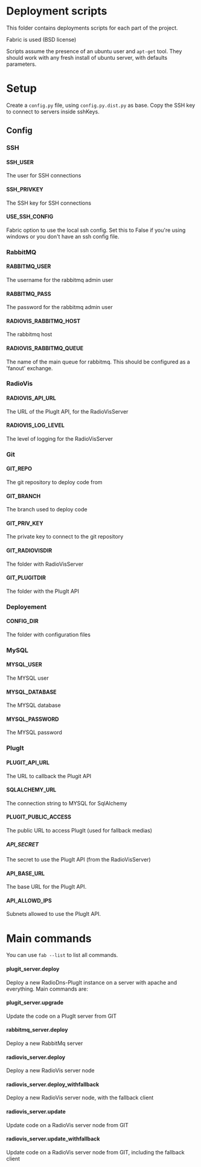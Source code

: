 Deployment scripts
==================

This folder contains deployments scripts for each part of the project.

Fabric is used (BSD license)

Scripts assume the presence of an ubuntu user and `apt-get` tool. They should work with any fresh install of ubuntu server, with defaults parameters.

# Setup

Create a `config.py` file, using `config.py.dist.py` as base. Copy the SSH key to connect to servers inside sshKeys.

## Config

### SSH

#### SSH_USER
The user for SSH connections

#### SSH_PRIVKEY
The SSH key for SSH connections

#### USE_SSH_CONFIG
Fabric option to use the local ssh config. Set this to False if you're using windows or you don't have an ssh config file.

### RabbitMQ

#### RABBITMQ_USER
The username for the rabbitmq admin user

#### RABBITMQ_PASS
The password for the rabbitmq admin user

#### RADIOVIS_RABBITMQ_HOST
The rabbitmq host

#### RADIOVIS_RABBITMQ_QUEUE
The name of the main queue for rabbitmq. This should be configured as a 'fanout' exchange.

### RadioVis

#### RADIOVIS_API_URL
The URL of the PlugIt API, for the RadioVisServer

#### RADIOVIS_LOG_LEVEL
The level of logging for the RadioVisServer

### Git

#### GIT_REPO
The git repository to deploy code from

#### GIT_BRANCH
The branch used to deploy code

#### GIT_PRIV_KEY
The private key to connect to the git repository

#### GIT_RADIOVISDIR
The folder with RadioVisServer

#### GIT_PLUGITDIR
The folder with the PlugIt API

### Deployement

#### CONFIG_DIR
The folder with configuration files

### MySQL

#### MYSQL_USER 
The MYSQL user

#### MYSQL_DATABASE
The MYSQL database

#### MYSQL_PASSWORD
The MYSQL password

### PlugIt 

#### PLUGIT_API_URL
The URL to callback the Plugit API

#### SQLALCHEMY_URL
The connection string to MYSQL for SqlAlchemy

#### PLUGIT_PUBLIC_ACCESS
The public URL to access PlugIt (used for fallback medias)

##### API_SECRET
The secret to use the PlugIt API (from the RadioVisServer)

#### API_BASE_URL
The base URL for the PlugIt API.

#### API_ALLOWD_IPS
Subnets allowed to use the PlugIt API.


# Main commands

You can use `fab --list` to list all commands.

#### plugit_server.deploy

Deploy a new RadioDns-PlugIt instance on a server with apache and everything. Main commands are:

#### plugit_server.upgrade

Update the code on a PlugIt server from GIT

#### rabbitmq_server.deploy

Deploy a new RabbitMq server

#### radiovis_server.deploy

Deploy a new RadioVis server node

#### radiovis_server.deploy_withfallback

Deploy a new RadioVis server node, with the fallback client

#### radiovis_server.update

Update code on a RadioVis server node from GIT

#### radiovis_server.update_withfallback

Update code on a RadioVis server node from GIT, including the fallback client